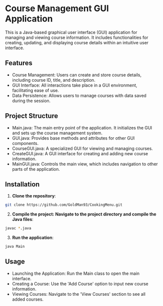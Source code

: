 # Course Management GUI Application
This is a Java-based graphical user interface (GUI) application for managing and viewing course information. It includes functionalities for creating, updating, and displaying course details within an intuitive user interface.

## Features
- Course Management: Users can create and store course details, including course ID, title, and description.
- GUI Interface: All interactions take place in a GUI environment, facilitating ease of use.
- Data Persistence: Allows users to manage courses with data saved during the session.
## Project Structure
- Main.java: The main entry point of the application. It initializes the GUI and sets up the course management system.
- GUI.java: Provides base methods and attributes for other GUI components.
- CourseGUI.java: A specialized GUI for viewing and managing courses.
- CreateGUI.java: A GUI interface for creating and adding new course information.
- MainGUI.java: Controls the main view, which includes navigation to other parts of the application.
## Installation
1. **Clone the repository**:
```bash
git clone https://github.com/GoldMan93/CookingMenu.git
```
2. **Compile the project: Navigate to the project directory and compile the Java files**:
```bash
javac *.java
```
3. **Run the application**:
```bash
java Main
```
## Usage
- Launching the Application: Run the Main class to open the main interface.
- Creating a Course: Use the 'Add Course' option to input new course information.
- Viewing Courses: Navigate to the 'View Courses' section to see all added courses.
